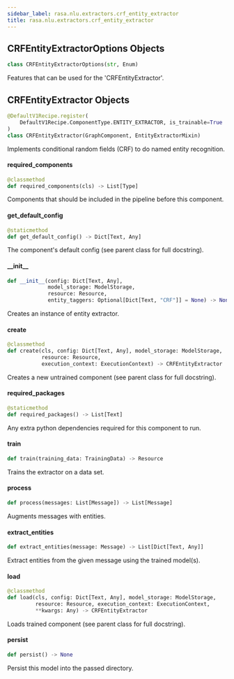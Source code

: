 ```yaml
---
sidebar_label: rasa.nlu.extractors.crf_entity_extractor
title: rasa.nlu.extractors.crf_entity_extractor
---
```

## CRFEntityExtractorOptions Objects

```python
class CRFEntityExtractorOptions(str, Enum)
```

Features that can be used for the &#x27;CRFEntityExtractor&#x27;.

## CRFEntityExtractor Objects

```python
@DefaultV1Recipe.register(
    DefaultV1Recipe.ComponentType.ENTITY_EXTRACTOR, is_trainable=True
)
class CRFEntityExtractor(GraphComponent, EntityExtractorMixin)
```

Implements conditional random fields (CRF) to do named entity recognition.

#### required\_components

```python
@classmethod
def required_components(cls) -> List[Type]
```

Components that should be included in the pipeline before this component.

#### get\_default\_config

```python
@staticmethod
def get_default_config() -> Dict[Text, Any]
```

The component&#x27;s default config (see parent class for full docstring).

#### \_\_init\_\_

```python
def __init__(config: Dict[Text, Any],
             model_storage: ModelStorage,
             resource: Resource,
             entity_taggers: Optional[Dict[Text, "CRF"]] = None) -> None
```

Creates an instance of entity extractor.

#### create

```python
@classmethod
def create(cls, config: Dict[Text, Any], model_storage: ModelStorage,
           resource: Resource,
           execution_context: ExecutionContext) -> CRFEntityExtractor
```

Creates a new untrained component (see parent class for full docstring).

#### required\_packages

```python
@staticmethod
def required_packages() -> List[Text]
```

Any extra python dependencies required for this component to run.

#### train

```python
def train(training_data: TrainingData) -> Resource
```

Trains the extractor on a data set.

#### process

```python
def process(messages: List[Message]) -> List[Message]
```

Augments messages with entities.

#### extract\_entities

```python
def extract_entities(message: Message) -> List[Dict[Text, Any]]
```

Extract entities from the given message using the trained model(s).

#### load

```python
@classmethod
def load(cls, config: Dict[Text, Any], model_storage: ModelStorage,
         resource: Resource, execution_context: ExecutionContext,
         **kwargs: Any) -> CRFEntityExtractor
```

Loads trained component (see parent class for full docstring).

#### persist

```python
def persist() -> None
```

Persist this model into the passed directory.

